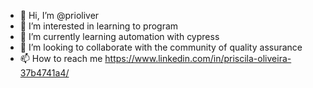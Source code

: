 - 👋 Hi, I’m @prioliver
- 👀 I’m interested in learning to program
- 🌱 I’m currently learning automation with cypress
- 💞️ I’m looking to collaborate with the community of quality assurance
- 📫 How to reach me https://www.linkedin.com/in/priscila-oliveira-37b4741a4/

<!---
prioliver/prioliver is a ✨ special ✨ repository because its `README.md` (this file) appears on your GitHub profile.
You can click the Preview link to take a look at your changes.
--->
